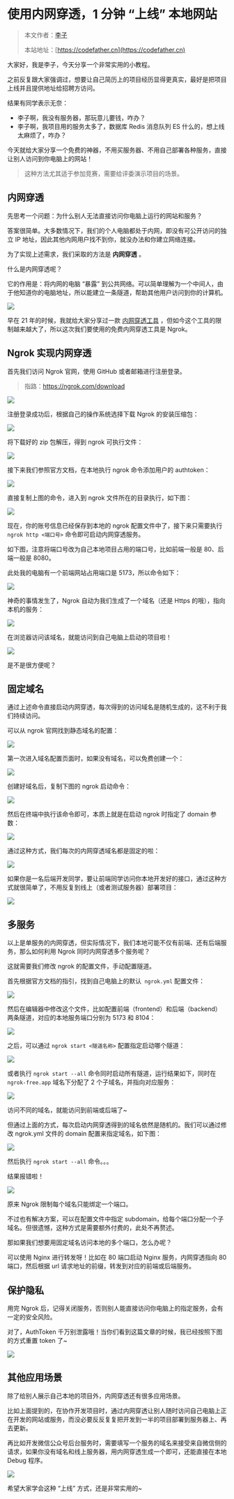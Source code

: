 # 使用内网穿透，1 分钟 “上线” 本地网站

> 本文作者：[李子](https://yuyuanweb.feishu.cn/wiki/Abldw5WkjidySxkKxU2cQdAtnah)
>
> 本站地址：[https://codefather.cn](https://codefather.cn)

大家好，我是李子，今天分享一个非常实用的小教程。

之前反复跟大家强调过，想要让自己简历上的项目经历显得更真实，最好是把项目上线并且提供地址给招聘方访问。

结果有同学表示无奈：

- 李子啊，我没有服务器，那玩意儿要钱，咋办？
- 李子啊，我项目用的服务太多了，数据库 Redis 消息队列 ES 什么的，想上线太麻烦了，咋办？

今天就给大家分享一个免费的神器，不用买服务器、不用自己部署各种服务，直接让别人访问到你电脑上的网站！

> 这种方法尤其适于参加竞赛，需要给评委演示项目的场景。

## 内网穿透

先思考一个问题：为什么别人无法直接访问你电脑上运行的网站和服务？

答案很简单。大多数情况下，我们的个人电脑都处于内网，即没有可公开访问的独立 IP 地址，因此其他内网用户找不到你，就没办法和你建立网络连接。

为了实现上述需求，我们采取的方法是 **内网穿透** 。

什么是内网穿透呢？

它的作用是：将内网的电脑 “暴露” 到公共网络。可以简单理解为一个中间人，由于他知道你的电脑地址，所以能建立一条隧道，帮助其他用户访问到你的计算机。

![](https://pic.yupi.icu/5563/202311071412267.png)

早在 21 年的时候，我就给大家分享过一款 [内网穿透工具](https://mp.weixin.qq.com/s?__biz=MzI1NDczNTAwMA==&mid=2247503714&idx=1&sn=c034c891d09945686a5a0e09f06d53c2&scene=21#wechat_redirect) ，但如今这个工具的限制越来越大了，所以这次我们要使用的免费内网穿透工具是 Ngrok。

## Ngrok 实现内网穿透

首先我们访问 Ngrok 官网，使用 GitHub 或者邮箱进行注册登录。

> 指路：https://ngrok.com/download

![](https://pic.yupi.icu/5563/202311071411845.png)

注册登录成功后，根据自己的操作系统选择下载 Ngrok 的安装压缩包：

![](https://pic.yupi.icu/5563/202311071411832.png)

将下载好的 zip 包解压，得到 ngrok 可执行文件：

![](https://pic.yupi.icu/5563/202311071411857.png)

接下来我们参照官方文档，在本地执行 ngrok 命令添加用户的 authtoken：

![](https://pic.yupi.icu/5563/202311071411818.png)

直接复制上图的命令，进入到 ngrok 文件所在的目录执行，如下图：

![](https://pic.yupi.icu/5563/202311071411669.png)

现在，你的账号信息已经保存到本地的 ngrok 配置文件中了，接下来只需要执行 `ngrok http <端口号>` 命令即可启动内网穿透服务。

如下图，注意将端口号改为自己本地项目占用的端口号，比如前端一般是 80、后端一般是 8080。

此处我的电脑有一个前端网站占用端口是 5173，所以命令如下：

![](https://pic.yupi.icu/5563/202311071412690.png)

神奇的事情发生了，Ngrok 自动为我们生成了一个域名（还是 Https 的哦），指向本机的服务：

![](https://pic.yupi.icu/5563/202311071412798.png)

在浏览器访问该域名，就能访问到自己电脑上启动的项目啦！

![](https://pic.yupi.icu/5563/202311071412943.png)

是不是很方便呢？

## 固定域名

通过上述命令直接启动内网穿透，每次得到的访问域名是随机生成的，这不利于我们持续访问。

可以从 ngrok 官网找到静态域名的配置：

![](https://pic.yupi.icu/5563/202311071412972.png)

第一次进入域名配置页面时，如果没有域名，可以免费创建一个：

![](https://pic.yupi.icu/5563/202311071412811.png)

创建好域名后，复制下图的 ngrok 启动命令：

![](https://pic.yupi.icu/5563/202311071412499.png)

然后在终端中执行该命令即可，本质上就是在启动 ngrok 时指定了 domain 参数：

![](https://pic.yupi.icu/5563/202311071412736.png)

通过这种方式，我们每次的内网穿透域名都是固定的啦：

![](https://pic.yupi.icu/5563/202311071412749.png)

如果你是一名后端开发同学，要让前端同学访问你本地开发好的接口，通过这种方式就很简单了，不用反复到线上（或者测试服务器）部署项目：

![](https://pic.yupi.icu/5563/202311071412656.png)

## 多服务

以上是单服务的内网穿透，但实际情况下，我们本地可能不仅有前端、还有后端服务，那么如何利用 Ngrok 同时内网穿透多个服务呢？

这就需要我们修改 ngrok 的配置文件，手动配置隧道。

首先根据官方文档的指引，找到自己电脑上的默认` ngrok.yml` 配置文件：

![](https://pic.yupi.icu/5563/202311071412255.png)

然后在编辑器中修改这个文件，比如配置前端（frontend）和后端（backend）两条隧道，对应的本地服务端口分别为 5173 和 8104：

![](https://pic.yupi.icu/5563/202311071412101.png)

之后，可以通过 `ngrok start <隧道名称>` 配置指定启动哪个隧道：

![](https://pic.yupi.icu/5563/202311071412106.png)

或者执行 `ngrok start --all` 命令同时启动所有隧道，运行结果如下，同时在 `ngrok-free.app` 域名下分配了 2 个子域名，并指向对应服务：

![](https://pic.yupi.icu/5563/202311071412245.png)

访问不同的域名，就能访问到前端或后端了~

但通过上面的方式，每次启动内网穿透得到的域名依然是随机的。我们可以通过修改 ngrok.yml 文件的 domain 配置来指定域名，如下图：

![](https://pic.yupi.icu/5563/202311071412353.png)

然后执行  `ngrok start --all` 命令。。。

结果报错啦！

![](https://pic.yupi.icu/5563/202311071412436.png)

原来 Ngrok 限制每个域名只能绑定一个端口。

不过也有解决方案，可以在配置文件中指定 subdomain，给每个端口分配一个子域名。但很遗憾，这种方式是需要额外付费的，此处不再赘述。

那如果我们想要用固定域名访问本地的多个端口，怎么办呢？

可以使用 Nginx 进行转发呀！比如在 80 端口启动 Nginx 服务，内网穿透指向 80 端口，然后根据 url 请求地址的前缀，转发到对应的前端或后端服务。

## 保护隐私

用完 Ngrok 后，记得关闭服务，否则别人能直接访问你电脑上的指定服务，会有一定的安全风险。

对了，AuthToken 千万别泄露哦！当你们看到这篇文章的时候，我已经按照下图的方式重置 token 了~

![](https://pic.yupi.icu/5563/202311071412951.png)

## 其他应用场景

除了给别人展示自己本地的项目外，内网穿透还有很多应用场景。

比如上面提到的，在协作开发项目时，通过内网穿透让别人随时访问自己电脑上正在开发的网站或服务，而没必要反反复复把开发到一半的项目部署到服务器上、再去更新。

再比如开发微信公众号后台服务时，需要填写一个服务的域名来接受来自微信侧的请求，如果你没有域名和线上服务器，用内网穿透生成一个即可，还能直接在本地 Debug 程序。

![](https://pic.yupi.icu/5563/202311071412943.png)

希望大家学会这种 “上线” 方式，还是非常实用的~